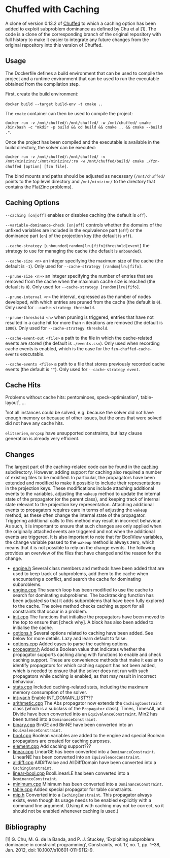 # Chuffed with Caching

A clone of version 0.13.2 of [Chuffed](https://github.com/chuffed/chuffed) to which a caching option has been added to exploit subproblem dominance as defined by Chu et al [1]. The code is a clone of the corresponding branch of the original repository with full history to make it easier to integrate any future changes from the original repository into this version of Chuffed.

## Usage

The Dockerfile defines a build environment that can be used to compile the project and a runtime environment that can be used to run the executable obtained from the compilation step.

First, create the build environment: 

`docker build --target build-env -t cmake .`.

The `cmake` container can then be used to compile the project:

`docker run -v /mnt/chuffed/:/mnt/chuffed/ -w /mnt/chuffed/ cmake /bin/bash -c "mkdir -p build && cd build && cmake .. && cmake --build ."`.

Once the project has been compiled and the executable is available in the build directory, the solver can be executed:

`docker run -v /mnt/chuffed/:/mnt/chuffed/ -v /mnt/minizinc/:/mnt/minizinc/:ro -w /mnt/chuffed/build/ cmake ./fzn-chuffed [option] [fzn file]`.

The bind mounts and paths should be adjusted as necessary (`/mnt/chuffed/` points to the top level directory and `/mnt/minizinc/` to the directory that contains the FlatZinc problems).

## Caching Options

`--caching [on|off]` enables or disables caching (the default is `off`).

`--variable-dominance-check [on|off]` controls whether the domains of the unfixed variables are included in the equivalence part (`off`) or the dominance part (`on`) of the projection key (the default is `off`).

`--cache-strategy [unbounded|random|lru|fifo|threshold|event]` the strategy to use for managing the cache (the default is `unbounded`).

`--cache-size <n>` an integer specifying the maximum size of the cache (the default is `-1`). Only used for `--cache-strategy [random|lru|fifo]`.

`--prune-size <n>>` an integer specifying the number of entries that are removed from the cache when the maximum cache size is reached (the default is `0`). Only used for `--cache-strategy [random|lru|fifo]`.

`--prune-interval <n>` the interval, expressed as the number of nodes developed, with which entries are pruned from the cache (the default is `0`). Only used for `--cache-strategy threshold`.

`--prune-threshold <n>` when pruning is triggered, entries that have not resulted in a cache hit for more than `n` iterations are removed (the default is `1000`). Only used for `--cache-strategy threshold`.

`--cache-event-out <file>` a path to the file in which the cache-related events are stored (the default is `./events.csv`). Only used when recording cache events is enabled, which is the case for the `fzn-chuffed-cache-events` executable.

`--cache-events <file>` a path to a file that stores previously recorded cache events (the default is `""`). Only used for `--cache-strategy event`.

## Cache Hits

Problems without cache hits: pentominoes, speck-optimisation¹, table-layout¹, ...

¹not all instances could be solved, e.g. because the solver did not have enough memory or because of other issues, but the ones that were solved did not have any cache hits.

`elitserien`, `mrcpsp` have unsupported constraints, but lazy clause generation is already very efficient.

## Changes

The largest part of the caching-related code can be found in the [caching](./chuffed/caching) subdirectory. However, adding support for caching also required a number of existing files to be modified. In particular, the propagators have been extended and modified to make it possible to include their representations in the projection keys. These modifications include attaching additional events to the variables, adjusting the `wakeup` method to update the internal state of the propagator (or the parent class), and keeping track of internal state relevant to the projection key representation. Attaching additional events to propagators requires care in terms of adjusting the `wakeup` method, as these often change the internal state of the propagator. Triggering additional calls to this method may result in incorrect behaviour. As such, it is important to ensure that such changes are only applied when the originally attached events are triggered and not when the additional events are triggered. It is also important to note that for BoolView variables, the change variable passed to the `wakeup` method is always zero, which means that it is not possible to rely on the change events. The following provides an overview of the files that have changed and the reason for the change.

* [engine.h](./chuffed/core/engine.h) Several class members and methods have been added that are used to keep track of subproblems, add them to the cache when encountering a conflict, and search the cache for dominating subproblems.
* [engine.cpp](./chuffed/core/engine.cpp) The search loop has been modified to use the cache to search for dominating subproblems. The backtracking function has been adjusted so that it adds subproblems that have been fully explored to the cache. The solve method checks caching support for all constraints that occur in a problem.
* [init.cpp](./chuffed/core/init.cpp) The functions that initialise the propagators have been moved to the top to ensure that [check why]. A block has also been added to initialise the cache.
* [options.h](./chuffed/core/options.h) Several options related to caching have been added. See below for more details. Lazy and learn default to false.
* [options.cpp](./chuffed/core/options.cpp) Added cases to parse the caching options.
* [propagator.h](./chuffed/core/propagator.h) Added a Boolean value that indicates whether the propagator supports caching along with functions to enable and check caching support. These are convenience methods that make it easier to identify propagators for which caching support has not been added, which is needed to ensure that the solver does not run with such propagators while caching is enabled, as that may result in incorrect behaviour.
* [stats.cpp](./chuffed/core/stats.cpp) Included caching-related stats, including the maximum memory consumption of the solver.
* [int-var.h](./chuffed/vars/int-var.h) Enable INT_DOMAIN_LIST???
* [arithmetic.cpp](./chuffed/primitives/arithmetic.cpp) The Abs propagator now extends the `CachingConstraint` class (which is a subclass of the `Propagator` class). Times, TimesAll, and Divide have been converted into an `EquivalenceConstraint`. Min2 has been turned into a `DominanceConstraint`.
* [binary.cpp](./chuffed/primitives/binary.cpp) BinGE and BinNE have been converted into an `EquivalenceConstraint`.
* [bool.cpp](./chuffed/primitives/bool.cpp) Boolean variables are added to the engine and special Boolean propagators are created for caching purposes.
* [element.cpp](./chuffed/primitives/element.cpp) Add caching support???
* [linear.cpp](./chuffed/primitives/linear.cpp) LinearGE has been converted into a `DominanceConstraint`. LinearNE has been converted into an `EquivalenceConstraint`.
* [alldiff.cpp](./chuffed/global/alldif.cpp) AllDiffValue and AllDiffDomain have been converted into a `CachingConstraint`.
* [linear-bool.cpp](./chuffed/global/linear-bool.cpp) BoolLinearLE has been converted into a `DominanceConstraint`.
* [minimum.cpp](./chuffed/global/minimum.cpp) Minimum has been converted into a `DominanceConstraint`.
* [table.cpp](./chuffed/global/table.cpp) Added special propagator for table constraints.
* [mip.h](./chuffed/global/mip.h) Converted into a `CachingConstraint`. This propagator always exists, even though its usage needs to be enabled explicitly with a command line argument. (Using it with caching may not be correct, so it should not be enabled whenever caching is used.)

## Bibliography

[1] G. Chu, M. G. de la Banda, and P. J. Stuckey, ‘Exploiting subproblem dominance in constraint programming’, Constraints, vol. 17, no. 1, pp. 1–38, Jan. 2012, doi: 10.1007/s10601-011-9112-9.